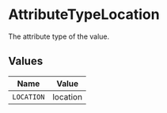 # AttributeTypeLocation

The attribute type of the value.


## Values

| Name       | Value      |
| ---------- | ---------- |
| `LOCATION` | location   |